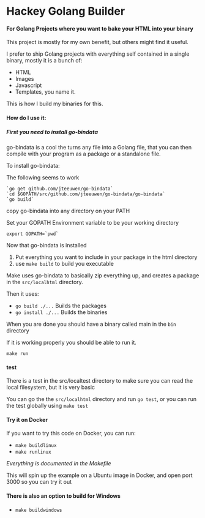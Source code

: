 # Hackey Golang Builder
#### For Golang Projects where you want to bake your HTML into your binary

This project is mostly for my own benefit, but others might find it useful.

I prefer to ship Golang projects with everything self contained in a single binary, mostly it is a bunch of:
* HTML
* Images
* Javascript
* Templates, you name it.

This is how I build my binaries for this. 

#### How do I use it:

##### First you need to install go-bindata

go-bindata is a cool the turns any file into a Golang file, that
you can then compile with your program as a package or a standalone
file.

To install go-bindata:

The following seems to work

    `go get github.com/jteeuwen/go-bindata`
    `cd $GOPATH/src/github.com/jteeuwen/go-bindata/go-bindata`
    `go build`

copy go-bindata into any directory on your PATH

Set your GOPATH Environment variable to be your working directory

<code>export GOPATH=&grave;pwd&grave;</code>

Now that go-bindata is installed

1. Put everything you want to include in your package in the html directory
2. use `make build` to build you executable

Make uses go-bindata to basically zip everything up, and creates a package
in the `src/localhtml` directory.

Then it uses:
* `go build ./...` Builds the packages
* `go install ./...` Builds the binaries

When you are done you should have a binary called main in the `bin` directory

If it is working properly you should be able to run it.

`make run`

#### test

There is a test in the src/localtest directory to make sure you can read the local filesystem, but it is very basic

You can go the the `src/localhtml` directory and run `go test`,
or you can run the test globally using `make test`

#### Try it on Docker

If you want to try this code on Docker, you can run:

*   `make buildlinux`
*   `make runlinux`

*Everything is documented in the Makefile* 

This will spin up the example on a Ubuntu image in Docker, and open port 3000 so you can try it out

#### There is also an option to build for Windows

* `make buildwindows`
